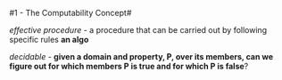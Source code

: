 #1 - The Computability Concept#

_effective procedure_ - a procedure that can be carried out by following specific rules
__an algo__

_decidable_ - **given a domain and property, P, over its members, can we figure out for which members P is true and for which P is false**? 